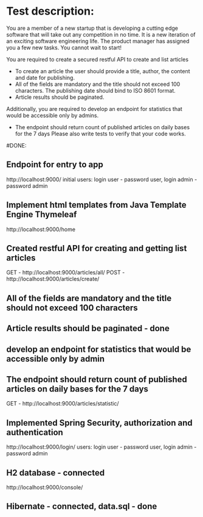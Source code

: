 # Test description:
You are a member of a new startup that is developing a cutting edge software that will take out any competition in no time.
It is a new iteration of an exciting software engineering life. The product manager has assigned you a few new tasks. You cannot wait to start!

You are required to create a secured restful API to create and list articles
- To create an article the user should provide a title, author, the content and date for publishing.
- All of the fields are mandatory and the title should not exceed 100 characters. The publishing date should bind to ISO 8601 format.
- Article results should be paginated.

Additionally, you are required to develop an endpoint for statistics that would be accessible only by admins.
- The endpoint should return count of published articles on daily bases for the 7 days
Please also write tests to verify that your code works.

#DONE:

## Endpoint for entry to app
http://localhost:9000/
initial users: login user - password user, login admin - password admin

## Implement html templates from Java Template Engine Thymeleaf
http://localhost:9000/home

## Created restful API for creating and getting list articles
GET - http://localhost:9000/articles/all/
POST - http://localhost:9000/articles/create/

## All of the fields are mandatory and the title should not exceed 100 characters

## Article results should be paginated - done

## develop an endpoint for statistics that would be accessible only by admin
## The endpoint should return count of published articles on daily bases for the 7 days
GET - http://localhost:9000/articles/statistic/

##  Implemented Spring Security, authorization and authentication
http://localhost:9000/login/
users: login user - password user, 
       login admin - password admin

## H2 database - connected
http://localhost:9000/console/

## Hibernate  - connected, data.sql - done
